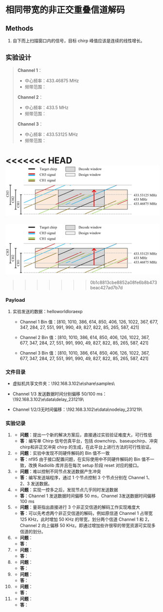 # 相同带宽的非正交重叠信道解码

## Methods

1. 自下而上扫描窗口内的信号，目标 chirp 峰值应该是连续的线性增长。

## 实验设计

> **Channel 1**：
>
> - 中心频率：433.46875 MHz
> - 频带范围：
>
> **Channel 2**：
>
> - 中心频率：433.5 MHz
> - 频带范围：
>
> **Channel 3**：
>
> - 中心频率：433.53125 MHz
> - 频带范围：

<<<<<<< HEAD
![NogChannel](Figure/NogChannel.png)
=======
![NogChannel](Figure\NogChannel.png)
>>>>>>> 0b1c8813cbe8852a08fe6b8b473beac427ad7b7d

### Payload

1. 实验发送的数据：helloworldloraexp

   - Channel 1 Bin 值：[810, 1010, 386, 614, 850, 406, 126, 1022, 367, 677, 347, 284, 27, 551, 991, 990, 49, 827, 822, 85, 265, 587, 421]

   - Channel 2 Bin 值：[810, 1010, 386, 614, 850, 406, 126, 1022, 367, 677, 347, 284, 27, 551, 991, 990, 49, 827, 822, 85, 265, 587, 421]
   - Channel 3 Bin 值：[810, 1010, 386, 614, 850, 406, 126, 1022, 367, 677, 347, 284, 27, 551, 991, 990, 49, 827, 822, 85, 265, 587, 421]

### 文件目录

- 虚拟机共享文件夹：\\192.168.3.102\e\share\samples\

- Channel 1/3 发送数据时间分别偏移 50/100 ms：\\192.168.3.102\e\data\delay_231219\

- Channel 1/2/3无时间偏移：\\192.168.3.102\e\data\nodelay_231219\

### 实验记录

1. - **问题**：提出一个新的解决方案后，直接通过实验验证难度大，可行性低
   - **答**：编写单 Chirp 信号仿真平台，包括 downchirp、baseupchirp、冲突 chirp和非正交冲突 chirp 的生成，在此平台上进行方法的可行性验证。
2. - **问题**：实验中发现不同硬件解码的 Bin 值不一致
   - **答**：nf95 由于接口配置问题，在实际使用中不同硬件解码的 Bin 值不一致，改换 Radiolib 库并且在每次 setup 阶段 reset 对应的接口。
3. - **问题**：难以控制不同节点发送数据产生冲突
   - **答**：编写发送端程序，通过 1 个节点控制 3 个节点分别在 Channel 1、2、3 发送数据。
4. - **问题**：实现一控多之后，发现节点几乎同时发送数据
   - **答**：Channel 1 发送数据时间偏移 50 ms，Channel 3发送数据时间偏移 100 ms
5. - **问题**：量哥指出直接进行 3 个非正交信道的解码工作实现难度大
   - **答**：可以先考虑两个非正交信道的解码，例如原信道 Channel 1 占带宽 125 KHz，此时增加 50 KHz 的带宽，划分两个信道 Channel 1 和 2， Channel 2 向上偏移 50 KHz。即通过增加些许很窄的带宽资源可实现多信道的划分。
6. - **问题**：
   - **答**：
7. - **问题**：
   - **答**：
8. - **问题**：
   - **答**：
9. - **问题**：
   - **答**：
10. - **问题**：
    - **答**：
11. - **问题**：
    - **答**： 




